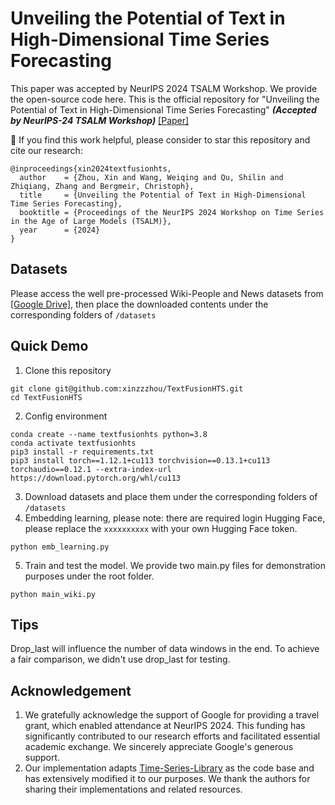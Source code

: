 # Unveiling the Potential of Text in High-Dimensional Time Series Forecasting

This paper was accepted by NeurIPS 2024 TSALM Workshop. We provide the open-source code here.
This is the official repository for "Unveiling the Potential of Text in High-Dimensional Time Series Forecasting" ***(Accepted by NeurIPS-24 TSALM Workshop)*** [[Paper]](https://arxiv.org/abs/2501.07048) <br>

🌟 If you find this work helpful, please consider to star this repository and cite our research:
```
@inproceedings{xin2024textfusionhts,
  author    = {Zhou, Xin and Wang, Weiqing and Qu, Shilin and Zhiqiang, Zhang and Bergmeir, Christoph},
  title     = {Unveiling the Potential of Text in High-Dimensional Time Series Forecasting},
  booktitle = {Proceedings of the NeurIPS 2024 Workshop on Time Series in the Age of Large Models (TSALM)},
  year      = {2024}
}
```

## Datasets
Please access the well pre-processed Wiki-People and News datasets from [[Google Drive]](https://drive.google.com/drive/folders/1GgaMDso5rEJu0Rc9XkNE9wXBqa4hm1yJ?usp=drive_link), then place the downloaded contents under the corresponding folders of `/datasets`

## Quick Demo
1. Clone this repository
```
git clone git@github.com:xinzzzhou/TextFusionHTS.git
cd TextFusionHTS
```
2. Config environment
```
conda create --name textfusionhts python=3.8
conda activate textfusionhts
pip3 install -r requirements.txt
pip3 install torch==1.12.1+cu113 torchvision==0.13.1+cu113 torchaudio==0.12.1 --extra-index-url https://download.pytorch.org/whl/cu113
```
3. Download datasets and place them under the corresponding folders of `/datasets`
4. Embedding learning, please note: there are required login Hugging Face, please replace the `xxxxxxxxxx` with your own Hugging Face token.
```
python emb_learning.py
```
5. Train and test the model. We provide two main.py files for demonstration purposes under the root folder. 
```
python main_wiki.py
```

## Tips
Drop_last will influence the number of data windows in the end. To achieve a fair comparison, we didn't use drop_last for testing. 

## Acknowledgement
1. We gratefully acknowledge the support of Google for providing a travel grant, which enabled attendance at NeurIPS 2024. This funding has significantly contributed to our research efforts and facilitated essential academic exchange. We sincerely appreciate Google's generous support.
2. Our implementation adapts [Time-Series-Library](https://github.com/thuml/Time-Series-Library) as the code base and has extensively modified it to our purposes. We thank the authors for sharing their implementations and related resources.

